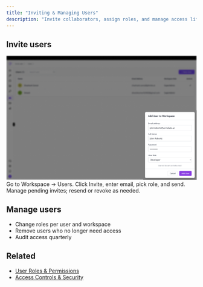 ```yaml
---
title: "Inviting & Managing Users"
description: "Invite collaborators, assign roles, and manage access lifecycle."
---
```


## Invite users

<Frame>
  <img src="/invite-user.png" alt="Invite User" />
</Frame>

<Steps>
  <Step title="Open Users">
    Go to Workspace → Users.
  </Step>
  <Step title="Invite">
    Click Invite, enter email, pick role, and send.
  </Step>
  <Step title="Resend or revoke">
    Manage pending invites; resend or revoke as needed.
  </Step>
</Steps>

## Manage users

- Change roles per user and workspace
- Remove users who no longer need access
- Audit access quarterly

## Related

- [User Roles & Permissions](/getting-started/users-access/user-roles)
- [Access Controls & Security](/getting-started/users-access/access-controls)